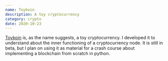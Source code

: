 ```yaml
---
name: Toykoin
description: A toy cryptocurrency
category: crypto
date: 2020-10-23
---
```


[Toykoin](https://github.com/giacomocaironi/toykoin) is, as the name suggests, a toy cryptocurrency. I developed it to understand about the inner functioning of a cryptocurrency node. It is still in beta, but I plan on using it as material for a crash course about implementing a blockchain from scratch in python.
